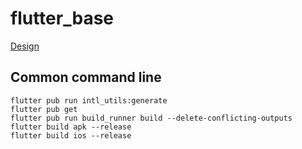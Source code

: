 # flutter_base


[Design](https://www.figma.com/community/file/998526936934135880)

## Common command line
```
flutter pub run intl_utils:generate
flutter pub get
flutter pub run build_runner build --delete-conflicting-outputs
flutter build apk --release
flutter build ios --release
```
